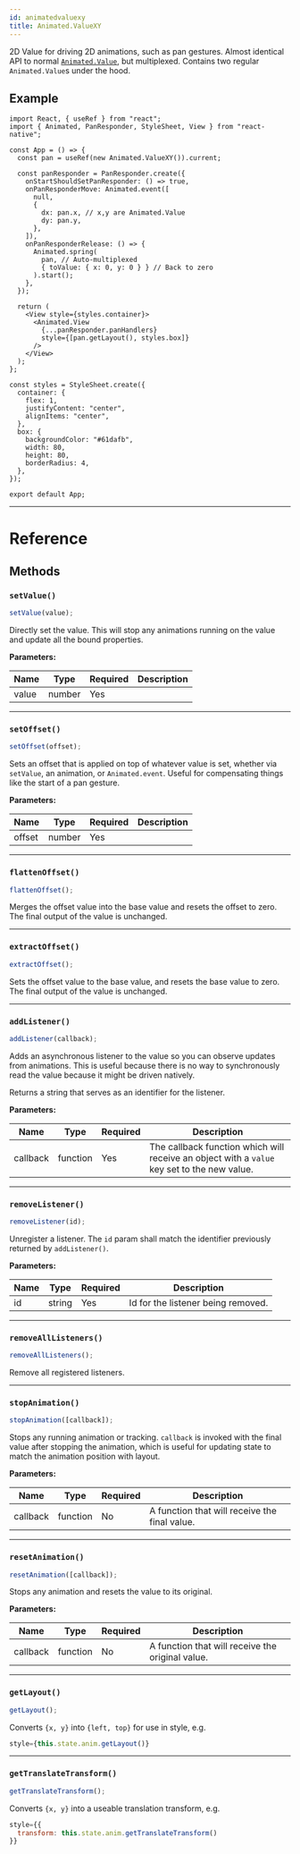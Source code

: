 ```yaml
---
id: animatedvaluexy
title: Animated.ValueXY
---
```


2D Value for driving 2D animations, such as pan gestures. Almost identical API to normal [`Animated.Value`](animatedvalue), but multiplexed. Contains two regular `Animated.Value`s under the hood.

## Example

```SnackPlayer name=Animated.ValueXY
import React, { useRef } from "react";
import { Animated, PanResponder, StyleSheet, View } from "react-native";

const App = () => {
  const pan = useRef(new Animated.ValueXY()).current;

  const panResponder = PanResponder.create({
    onStartShouldSetPanResponder: () => true,
    onPanResponderMove: Animated.event([
      null,
      {
        dx: pan.x, // x,y are Animated.Value
        dy: pan.y,
      },
    ]),
    onPanResponderRelease: () => {
      Animated.spring(
        pan, // Auto-multiplexed
        { toValue: { x: 0, y: 0 } } // Back to zero
      ).start();
    },
  });

  return (
    <View style={styles.container}>
      <Animated.View
        {...panResponder.panHandlers}
        style={[pan.getLayout(), styles.box]}
      />
    </View>
  );
};

const styles = StyleSheet.create({
  container: {
    flex: 1,
    justifyContent: "center",
    alignItems: "center",
  },
  box: {
    backgroundColor: "#61dafb",
    width: 80,
    height: 80,
    borderRadius: 4,
  },
});

export default App;
```

---

# Reference

## Methods

### `setValue()`

```jsx
setValue(value);
```

Directly set the value. This will stop any animations running on the value and update all the bound properties.

**Parameters:**

| Name  | Type   | Required | Description |
| ----- | ------ | -------- | ----------- |
| value | number | Yes      |             |

---

### `setOffset()`

```jsx
setOffset(offset);
```

Sets an offset that is applied on top of whatever value is set, whether via `setValue`, an animation, or `Animated.event`. Useful for compensating things like the start of a pan gesture.

**Parameters:**

| Name   | Type   | Required | Description |
| ------ | ------ | -------- | ----------- |
| offset | number | Yes      |             |

---

### `flattenOffset()`

```jsx
flattenOffset();
```

Merges the offset value into the base value and resets the offset to zero. The final output of the value is unchanged.

---

### `extractOffset()`

```jsx
extractOffset();
```

Sets the offset value to the base value, and resets the base value to zero. The final output of the value is unchanged.

---

### `addListener()`

```jsx
addListener(callback);
```

Adds an asynchronous listener to the value so you can observe updates from animations. This is useful because there is no way to synchronously read the value because it might be driven natively.

Returns a string that serves as an identifier for the listener.

**Parameters:**

| Name     | Type     | Required | Description                                                                                 |
| -------- | -------- | -------- | ------------------------------------------------------------------------------------------- |
| callback | function | Yes      | The callback function which will receive an object with a `value` key set to the new value. |

---

### `removeListener()`

```jsx
removeListener(id);
```

Unregister a listener. The `id` param shall match the identifier previously returned by `addListener()`.

**Parameters:**

| Name | Type   | Required | Description                        |
| ---- | ------ | -------- | ---------------------------------- |
| id   | string | Yes      | Id for the listener being removed. |

---

### `removeAllListeners()`

```jsx
removeAllListeners();
```

Remove all registered listeners.

---

### `stopAnimation()`

```jsx
stopAnimation([callback]);
```

Stops any running animation or tracking. `callback` is invoked with the final value after stopping the animation, which is useful for updating state to match the animation position with layout.

**Parameters:**

| Name     | Type     | Required | Description                                   |
| -------- | -------- | -------- | --------------------------------------------- |
| callback | function | No       | A function that will receive the final value. |

---

### `resetAnimation()`

```jsx
resetAnimation([callback]);
```

Stops any animation and resets the value to its original.

**Parameters:**

| Name     | Type     | Required | Description                                      |
| -------- | -------- | -------- | ------------------------------------------------ |
| callback | function | No       | A function that will receive the original value. |

---

### `getLayout()`

```jsx
getLayout();
```

Converts `{x, y}` into `{left, top}` for use in style, e.g.

```jsx
style={this.state.anim.getLayout()}
```

---

### `getTranslateTransform()`

```jsx
getTranslateTransform();
```

Converts `{x, y}` into a useable translation transform, e.g.

```jsx
style={{
  transform: this.state.anim.getTranslateTransform()
}}
```
